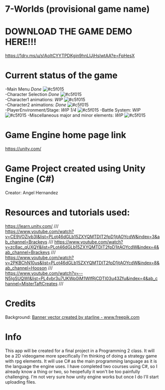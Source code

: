 # 7-Worlds (provisional game name)

# DOWNLOAD THE GAME DEMO HERE!!!
https://1drv.ms/u/s!AoItCYYTPDKgin9hnLIJjHsIwtAA?e=FpHesX

# Current status of the game
-Main Menu *Done*  ![#c5f015](https://via.placeholder.com/15/c5f015/000000?text=+)  
-Character Selection *Done* ![#c5f015](https://via.placeholder.com/15/c5f015/000000?text=+)  
-Character1 animations: *WIP*  ![#c5f015](https://via.placeholder.com/15/c5f015/000000?text=+)  
-Character2 animations: *Done*  ![#c5f015](https://via.placeholder.com/15/c5f015/000000?text=+)  
-PlayerEnvironment/Stage: *WIP 1/4*  ![#c5f015](https://via.placeholder.com/15/c5f015/000000?text=+) 
-Battle System: *WIP*  ![#c5f015](https://via.placeholder.com/15/c5f015/000000?text=+)
-Miscellaneous major and minor elements: *WIP*  ![#c5f015](https://via.placeholder.com/15/c5f015/000000?text=+)

# Game Engine home page link
https://unity.com/

# Game Project created using Unity Engine (C#)
Creator: Angel Hernandez

# Resources and tutorials used: 
https://learn.unity.com/       ///         
https://www.youtube.com/watch?v=CE9VOZivb3I&list=PLot46dGLb15ZXYQMTDIT2fpD1jtAOYcdW&index=3&ab_channel=Brackeys       ///
https://www.youtube.com/watch?v=zc8ac_qUXQY&list=PLot46dGLb15ZXYQMTDIT2fpD1jtAOYcdW&index=4&ab_channel=Brackeys       ///         
https://www.youtube.com/watch?v=2PKBChN10us&list=PLot46dGLb15ZXYQMTDIT2fpD1jtAOYcdW&index=8&ab_channel=Hooson       ///         
https://www.youtube.com/watch?v=--N5IgSUQWI&list=PL4vbr3u7UKWp0iM1WIfRjCDTI03u43Zfu&index=4&ab_channel=MisterTaftCreates       ///

# Credits
Background:        <a href='https://www.freepik.com/vectors/banner'>Banner vector created by starline - www.freepik.com</a>
 
# Info
This app will be created for a final project in a Programming 2 class. It will be a 2D videogame more specifically I'm thinking of doing a strategy game with rpg elements. It will use C# as the main programming language as it is the language the engine uses. I have completed two courses using C#, so I already know a thing or two, so heopefully it won't be too painfully challenging. I'm not very sure how unity engine works but once I do I'll start uploading files.
